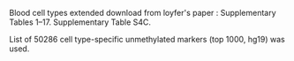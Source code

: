 
Blood cell types extended download from loyfer's paper : Supplementary Tables 1–17. Supplementary Table S4C. 
  
List of 50286 cell type-specific unmethylated markers (top 1000, hg19) was used.
